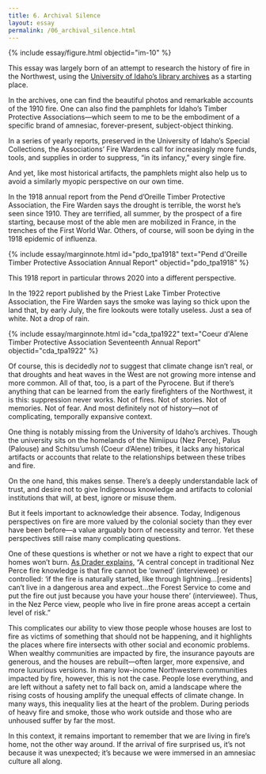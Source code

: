 ```yaml
---
title: 6. Archival Silence
layout: essay
permalink: /06_archival_silence.html
---
```


{% include essay/figure.html objectid="im-10" %}

This essay was largely born of an attempt to research the history of fire in the Northwest, using the [University of Idaho’s library archives](https://www.lib.uidaho.edu/digital/bigburn/) as a starting place. 

In the archives, one can find the beautiful photos and remarkable accounts of the 1910 fire. One can also find the pamphlets for Idaho’s Timber Protective Associations—which seem to me to be the embodiment of a specific brand of amnesiac, forever-present, subject-object thinking. 

In a series of yearly reports, preserved in the University of Idaho’s Special Collections, the Associations’ Fire Wardens call for increasingly more funds, tools, and supplies in order to suppress, “in its infancy,” every single fire.

And yet, like most historical artifacts, the pamphlets might also help us to avoid a similarly myopic perspective on our own time. 

In the 1918 annual report from the Pend d’Oreille Timber Protective Association, the Fire Warden says the drought is terrible, the worst he’s seen since 1910. They are terrified, all summer, by the prospect of a fire starting, because most of the able men are mobilized in France, in the trenches of the First World War. Others, of course, will soon be dying in the 1918 epidemic of influenza.

{% include essay/marginnote.html id="pdo_tpa1918" text="Pend d'Oreille Timber Protective Association Annual Report" objectid="pdo_tpa1918" %}

This 1918 report in particular throws 2020 into a different perspective.

In the 1922 report published by the Priest Lake Timber Protective Association, the Fire Warden says the smoke was laying so thick upon the land that, by early July, the fire lookouts were totally useless. Just a sea of white. Not a drop of rain.

{% include essay/marginnote.html id="cda_tpa1922" text="Coeur d'Alene Timber Protective Association Seventeenth Annual Report" objectid="cda_tpa1922" %}

Of course, this is decidedly *not* to suggest that climate change isn’t real, or that droughts and heat waves in the West are not growing more intense and more common. All of that, too, is a part of the Pyrocene. But if there’s anything that can be learned from the early firefighters of the Northwest, it is this: suppression never works. Not of fires. Not of stories. Not of memories. Not of fear. And most definitely not of history—not of complicating, temporally expansive context. 

One thing is notably missing from the University of Idaho’s archives. Though the university sits on the homelands of the Nimiipuu (Nez Perce), Palus (Palouse) and Schitsu’umsh (Coeur d’Alene) tribes, it lacks any historical artifacts or accounts that relate to the relationships between these tribes and fire. 

On the one hand, this makes sense. There’s a deeply understandable lack of trust, and desire not to give Indigenous knowledge and artifacts to colonial institutions that will, at best, ignore or misuse them.

But it feels important to acknowledge their absence. Today, Indigenous perspectives on fire are more valued by the colonial society than they ever have been before—a value arguably born of necessity and terror. Yet these perspectives still raise many complicating questions.

One of these questions is whether or not we have a right to expect that our homes won’t burn. [As Drader explains,](https://rex.libraries.wsu.edu/esploro/outputs/99900525150601842) “A central concept in traditional Nez Perce fire knowledge is that fire cannot be ‘owned’ (interviewee) or controlled: ‘if the fire is naturally started, like through lightning...[residents] can’t live in a dangerous area and expect...the Forest Service to come and put the fire out just because you have your house there’ (interviewee). Thus, in the Nez Perce view, people who live in fire prone areas accept a certain level of risk.” 

This complicates our ability to view those people whose houses are lost to fire as victims of something that should not be happening, and it highlights the places where fire intersects with other social and economic problems. When wealthy communities are impacted by fire, the insurance payouts are generous, and the houses are rebuilt—often larger, more expensive, and more luxurious versions. In many low-income Northwestern communities impacted by fire, however, this is not the case. People lose everything, and are left without a safety net to fall back on, amid a landscape where the rising costs of housing amplify the unequal effects of climate change. In many ways, this inequality lies at the heart of the problem. During periods of heavy fire and smoke, those who work outside and those who are unhoused suffer by far the most.

In this context, it remains important to remember that we are living in fire’s home, not the other way around. If the arrival of fire surprised us, it’s not because it was unexpected; it’s because we were immersed in an amnesiac culture all along.
